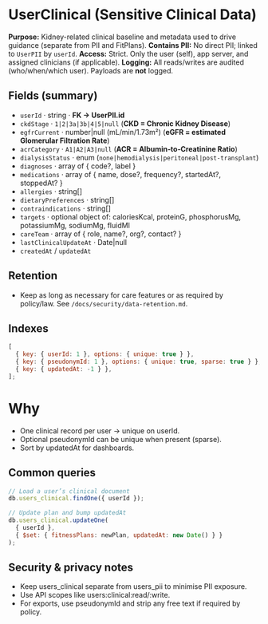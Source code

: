 # UserClinical (Sensitive Clinical Data)

**Purpose:** Kidney-related clinical baseline and metadata used to drive guidance (separate from PII and FitPlans).
**Contains PII:** No direct PII; linked to `UserPII` by `userId`.
**Access:** Strict. Only the user (self), app server, and assigned clinicians (if applicable).
**Logging:** All reads/writes are audited (who/when/which user). Payloads are **not** logged.

## Fields (summary)

- `userId` · string · **FK → UserPII.id**
- `ckdStage` · `1|2|3a|3b|4|5|null` (**CKD = Chronic Kidney Disease**)
- `egfrCurrent` · number|null (mL/min/1.73m²) (**eGFR = estimated Glomerular Filtration Rate**)
- `acrCategory` · `A1|A2|A3|null` (**ACR = Albumin‑to‑Creatinine Ratio**)
- `dialysisStatus` · enum (`none|hemodialysis|peritoneal|post-transplant`)
- `diagnoses` · array of { code?, label }
- `medications` · array of { name, dose?, frequency?, startedAt?, stoppedAt? }
- `allergies` · string[]
- `dietaryPreferences` · string[]
- `contraindications` · string[]
- `targets` · optional object of: caloriesKcal, proteinG, phosphorusMg, potassiumMg, sodiumMg, fluidMl
- `careTeam` · array of { role, name?, org?, contact? }
- `lastClinicalUpdateAt` · Date|null
- `createdAt` / `updatedAt`

## Retention

- Keep as long as necessary for care features or as required by policy/law. See `/docs/security/data-retention.md`.

## Indexes

```js
[
  { key: { userId: 1 }, options: { unique: true } },
  { key: { pseudonymId: 1 }, options: { unique: true, sparse: true } },
  { key: { updatedAt: -1 } },
];
```

# Why

- One clinical record per user → unique on userId.
- Optional pseudonymId can be unique when present (sparse).
- Sort by updatedAt for dashboards.

## Common queries

```js
// Load a user’s clinical document
db.users_clinical.findOne({ userId });

// Update plan and bump updatedAt
db.users_clinical.updateOne(
  { userId },
  { $set: { fitnessPlans: newPlan, updatedAt: new Date() } }
);
```

## Security & privacy notes

- Keep users_clinical separate from users_pii to minimise PII exposure.
- Use API scopes like users:clinical:read/:write.
- For exports, use pseudonymId and strip any free text if required by policy.
